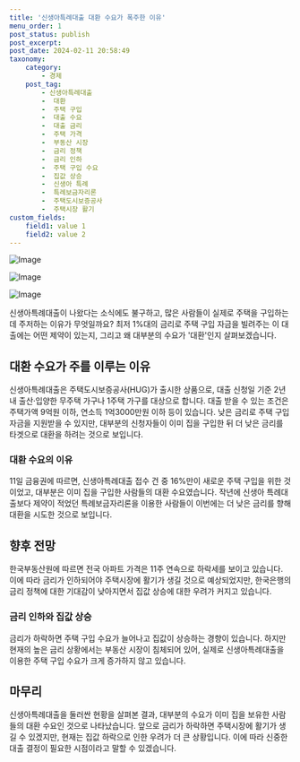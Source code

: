 ```yaml
---
title: '신생아특례대출 대환 수요가 폭주한 이유'
menu_order: 1
post_status: publish
post_excerpt: 
post_date: 2024-02-11 20:58:49
taxonomy:
    category:
        - 경제
    post_tag:
        - 신생아특례대출
        -  대환
        -  주택 구입
        -  대출 수요
        -  대출 금리
        -  주택 가격
        -  부동산 시장
        -  금리 정책
        -  금리 인하
        -  주택 구입 수요
        -  집값 상승
        -  신생아 특례
        -  특례보금자리론
        -  주택도시보증공사
        -  주택시장 활기
custom_fields:
    field1: value 1
    field2: value 2
---
```


![Image](https://imgnews.pstatic.net/image/016/2024/02/11/20240211050077_0_20240211192601173.jpg?type=w647)

![Image](https://imgnews.pstatic.net/image/016/2024/02/11/20240211050078_0_20240211192601177.jpg?type=w647)

![Image](https://imgnews.pstatic.net/image/016/2024/02/11/20240211050079_0_20240211192601180.jpg?type=w647)

신생아특례대출이 나왔다는 소식에도 불구하고, 많은 사람들이 실제로 주택을 구입하는 데 주저하는 이유가 무엇일까요? 최저 1%대의 금리로 주택 구입 자금을 빌려주는 이 대출에는 어떤 제약이 있는지, 그리고 왜 대부분의 수요가 '대환'인지 살펴보겠습니다.
## 대환 수요가 주를 이루는 이유
신생아특례대출은 주택도시보증공사(HUG)가 출시한 상품으로, 대출 신청일 기준 2년 내 출산·입양한 무주택 가구나 1주택 가구를 대상으로 합니다. 대출 받을 수 있는 조건은 주택가액 9억원 이하, 연소득 1억3000만원 이하 등이 있습니다. 낮은 금리로 주택 구입 자금을 지원받을 수 있지만, 대부분의 신청자들이 이미 집을 구입한 뒤 더 낮은 금리를 타겟으로 대환을 하려는 것으로 보입니다.
### 대환 수요의 이유
11일 금융권에 따르면, 신생아특례대출 접수 건 중 16%만이 새로운 주택 구입을 위한 것이었고, 대부분은 이미 집을 구입한 사람들의 대환 수요였습니다. 작년에 신생아 특례대출보다 제약이 적었던 특례보금자리론을 이용한 사람들이 이번에는 더 낮은 금리를 향해 대환을 시도한 것으로 보입니다.
## 향후 전망
한국부동산원에 따르면 전국 아파트 가격은 11주 연속으로 하락세를 보이고 있습니다. 이에 따라 금리가 인하되어야 주택시장에 활기가 생길 것으로 예상되었지만, 한국은행의 금리 정책에 대한 기대감이 낮아지면서 집값 상승에 대한 우려가 커지고 있습니다.
### 금리 인하와 집값 상승
금리가 하락하면 주택 구입 수요가 늘어나고 집값이 상승하는 경향이 있습니다. 하지만 현재의 높은 금리 상황에서는 부동산 시장이 침체되어 있어, 실제로 신생아특례대출을 이용한 주택 구입 수요가 크게 증가하지 않고 있습니다.
## 마무리
신생아특례대출을 둘러싼 현황을 살펴본 결과, 대부분의 수요가 이미 집을 보유한 사람들의 대환 수요인 것으로 나타났습니다. 앞으로 금리가 하락하면 주택시장에 활기가 생길 수 있겠지만, 현재는 집값 하락으로 인한 우려가 더 큰 상황입니다. 이에 따라 신중한 대출 결정이 필요한 시점이라고 말할 수 있겠습니다.
